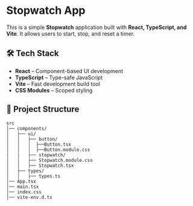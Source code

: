 # Stopwatch App

This is a simple **Stopwatch** application built with **React, TypeScript, and Vite**. It allows users to start, stop, and reset a timer.

## 🛠️ Tech Stack

- **React** – Component-based UI development
- **TypeScript** – Type-safe JavaScript
- **Vite** – Fast development build tool
- **CSS Modules** – Scoped styling

## 📂 Project Structure

```plaintext
src
│── components/
│   ├── ui/
│   │   ├── button/
│   │   │  ├──Button.tsx
│   │   │  ├──Button.module.css
|   |   ├── stopwatch/
│   │   ├── Stopwatch.module.css
│   │   ├── Stopwatch.tsx
│   ├── types/
│   │   ├── types.ts
│── App.tsx
│── main.tsx
│── index.css
│── vite-env.d.ts
